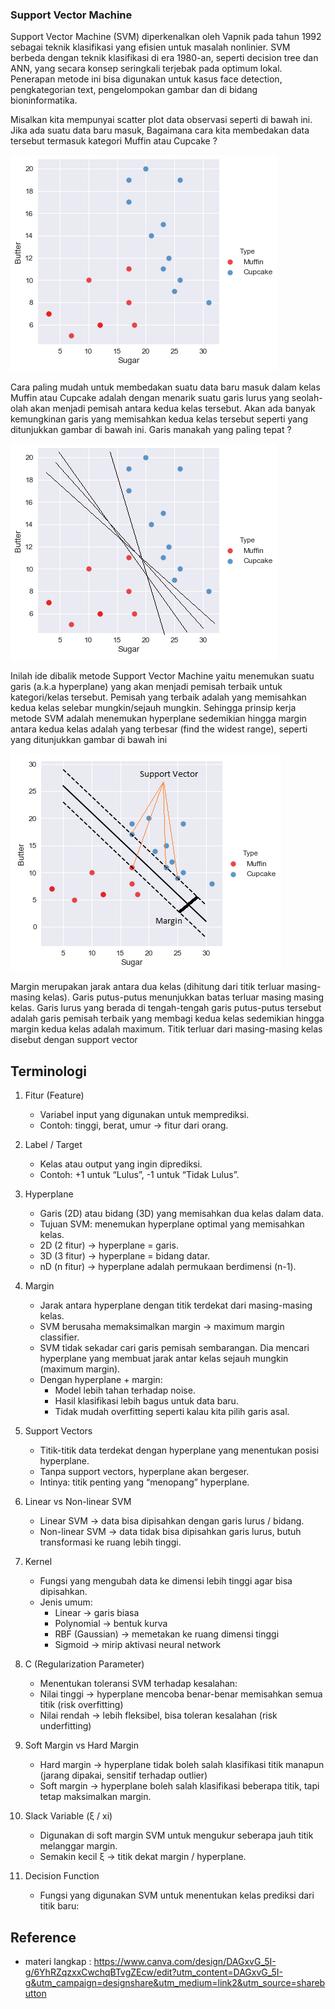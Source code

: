 ### Support Vector Machine

Support Vector Machine (SVM) diperkenalkan oleh Vapnik pada tahun 1992 sebagai teknik klasifikasi yang efisien untuk masalah nonlinier. SVM berbeda dengan teknik klasifikasi di era 1980-an, seperti decision tree dan ANN, yang secara konsep seringkali terjebak pada optimum lokal. Penerapan metode ini bisa digunakan untuk kasus face detection, pengkategorian text, pengelompokan gambar dan di bidang bioninformatika.

Misalkan kita mempunyai scatter plot data observasi seperti di bawah ini. Jika ada suatu data baru masuk, Bagaimana cara kita membedakan data tersebut termasuk kategori Muffin atau Cupcake ?

![](images/Butter-Sugar-SVM-plot-1.png)

Cara paling mudah untuk membedakan suatu data baru masuk dalam kelas Muffin atau Cupcake adalah dengan menarik suatu garis lurus yang seolah-olah akan menjadi pemisah antara kedua kelas tersebut. Akan ada banyak kemungkinan garis yang memisahkan kedua kelas tersebut seperti yang ditunjukkan gambar di bawah ini. Garis manakah yang paling tepat ?

![](images/Butter-Sugar-SVM-all-possible-hyperplane.png)

Inilah ide dibalik metode Support Vector Machine yaitu menemukan suatu garis (a.k.a hyperplane) yang akan menjadi pemisah terbaik untuk kategori/kelas tersebut. Pemisah yang terbaik adalah yang memisahkan kedua kelas selebar mungkin/sejauh mungkin. Sehingga prinsip kerja metode SVM adalah menemukan hyperplane sedemikian hingga margin antara kedua kelas adalah yang terbesar (find the widest range), seperti yang ditunjukkan gambar di bawah ini

![](images/Butter-Sugar-SVM-plot-widest-range-SV-combines.png)

Margin merupakan jarak antara dua kelas (dihitung dari titik terluar masing-masing kelas). Garis putus-putus menunjukkan batas terluar masing masing kelas. Garis lurus yang berada di tengah-tengah garis putus-putus tersebut adalah garis pemisah terbaik yang membagi kedua kelas sedemikian hingga margin kedua kelas adalah maximum. Titik terluar dari masing-masing kelas disebut dengan support vector

## Terminologi
1. Fitur (Feature)
    -  Variabel input yang digunakan untuk memprediksi. 
    - Contoh: tinggi, berat, umur → fitur dari orang.

2. Label / Target
    - Kelas atau output yang ingin diprediksi.
    - Contoh: +1 untuk “Lulus”, -1 untuk “Tidak Lulus”.

3. Hyperplane
    - Garis (2D) atau bidang (3D) yang memisahkan dua kelas dalam data.
    - Tujuan SVM: menemukan hyperplane optimal yang memisahkan kelas.
    - 2D (2 fitur) → hyperplane = garis.
    - 3D (3 fitur) → hyperplane = bidang datar.
    - nD (n fitur) → hyperplane adalah permukaan berdimensi (n-1).

4. Margin
    - Jarak antara hyperplane dengan titik terdekat dari masing-masing kelas.
    - SVM berusaha memaksimalkan margin → maximum margin classifier.
    - SVM tidak sekadar cari garis pemisah sembarangan. Dia mencari hyperplane yang membuat jarak antar kelas sejauh mungkin (maximum margin).
    - Dengan hyperplane + margin:
        - Model lebih tahan terhadap noise.
        - Hasil klasifikasi lebih bagus untuk data baru.
        - Tidak mudah overfitting seperti kalau kita pilih garis asal.

5. Support Vectors
    - Titik-titik data terdekat dengan hyperplane yang menentukan posisi hyperplane.
    - Tanpa support vectors, hyperplane akan bergeser.
    - Intinya: titik penting yang “menopang” hyperplane.

6. Linear vs Non-linear SVM
    - Linear SVM → data bisa dipisahkan dengan garis lurus / bidang.
    - Non-linear SVM → data tidak bisa dipisahkan garis lurus, butuh transformasi ke ruang lebih tinggi.

7. Kernel
    - Fungsi yang mengubah data ke dimensi lebih tinggi agar bisa dipisahkan.
    - Jenis umum:
        - Linear → garis biasa
        - Polynomial → bentuk kurva
        - RBF (Gaussian) → memetakan ke ruang dimensi tinggi
        - Sigmoid → mirip aktivasi neural network
8. C (Regularization Parameter)
    - Menentukan toleransi SVM terhadap kesalahan:
    - Nilai tinggi → hyperplane mencoba benar-benar memisahkan semua titik (risk overfitting)
    - Nilai rendah → lebih fleksibel, bisa toleran kesalahan (risk underfitting)

9. Soft Margin vs Hard Margin
    - Hard margin → hyperplane tidak boleh salah klasifikasi titik manapun (jarang dipakai, sensitif terhadap outlier)
    - Soft margin → hyperplane boleh salah klasifikasi beberapa titik, tapi tetap maksimalkan margin.

10. Slack Variable (ξ / xi)
    - Digunakan di soft margin SVM untuk mengukur seberapa jauh titik melanggar margin.
    - Semakin kecil ξ → titik dekat margin / hyperplane.

11. Decision Function
    - Fungsi yang digunakan SVM untuk menentukan kelas prediksi dari titik baru:


## Reference
- materi langkap : https://www.canva.com/design/DAGxvG_5I-g/6YhRZqzxxCwchqBTvgZEcw/edit?utm_content=DAGxvG_5I-g&utm_campaign=designshare&utm_medium=link2&utm_source=sharebutton 

